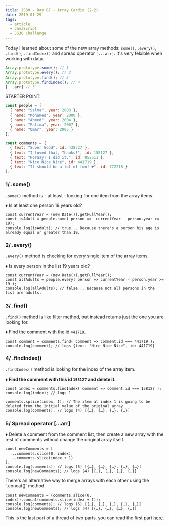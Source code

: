 ```yaml
---
title: JS30 - Day 07 - Array Cardio (2-2)
date: 2019-01-29
tags:
  - article
  - JavaScript
  - JS30 Challenge
---
```


Today I learned about some of the new array methods: `some()`, `.every()`, `.find()`, `.findIndex()` and spread operator `[...arr]`. It's very felxible when working with data.

``` javascript
Array.prototype.some(); // 1 
Array.prototype.every(); // 2
Array.prototype.find(); // 3
Array.prototype.findIndex(); // 4
[...arr] // 5
```
 
STARTER POINT:

``` javascript
const people = [
  { name: "Salma", year: 2003 },
  { name: "Mohamed", year: 2000 },
  { name: "Ahmed", year: 2004 },
  { name: "Fatima", year: 2007 },
  { name: "Omar", year: 2005 }
];

const comments = [
  { text: "Super Good", id: 438327 },
  { text: "I loved that, Thanks!", id: 158127 },
  { text: "Horaay! I did it.", id: 952511 },
  { text: "Nice Nice Nice", id: 441719 },
  { text: "It should be a lot of fun! ♥", id: 772218 }
];
```


### 1/ .some()
`.some()` method is - at least - looking for one item from the array items.

♦ Is at least one person 19 years old?

``` javascript/1
const currentYear = (new Date()).getFullYear();
const isAdult = people.some( person =>  currentYear - person.year >= 19);
console.log(isAdult); // true .. Because there's a person his age is already equal or greater than 19. 
```

### 2/ .every()
`.every()` method is checking for every single item of the array items.

♦ Is every person in the list 19 years old?

``` javascript/1
const currentYear = (new Date()).getFullYear();
const allAdults = people.every( person => currentYear - person.year >= 19 );
console.log(allAdults); // false .. Because not all persons in the list are adults.
```

### 3/ .find()
`.find()` method is like filter method, but instead returns just the one you are looking for.

♦ Find the comment with the id `441719`.

``` javascript/0
const comment = comments.find( comment => comment.id === 441719 );
console.log(comment); // logs {text: "Nice Nice Nice", id: 441719} 
```

### 4/ .findIndex()
`.findIndex()` method is looking for the index of the array item.

**♦ Find the comment with this id `158127` and delete it.**

``` javascript/0
const index = comments.findIndex( comment => comment.id === 158127 );
console.log(index); // logs 1

comments.splice(index, 1); // The item at index 1 is going to be deleted from the initial value of the original array.
console.log(comments); // logs (4) [{…}, {…}, {…}, {…}]
```

### 5/ Spread operator [...arr]

♦ Delete a comment from the comment list, then create a new array with the rest of comments without change the original array itself.

``` javascript/1-2
const newComments = [
  ...comments.slice(0, index),
  ...comments.slice(index + 1)
];
console.log(comments); // logs (5) [{…}, {…}, {…}, {…}, {…}]
console.log(newComments); // logs (4) [{…}, {…}, {…}, {…}]
```

There's an alternative way to merge arrays with each other using the `.concat()' method.

``` javascript/0
const newComments = (comments.slice(0, index)).concat(comments.slice(index + 1));
console.log(comments); // logs (5) [{…}, {…}, {…}, {…}, {…}]
console.log(newComments); // logs (4) [{…}, {…}, {…}, {…}]
```


This is the last part of a thread of two parts. you can read the first part [here](#).
